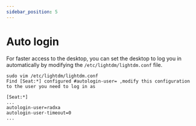 ```yaml
---
sidebar_position: 5
---
```


# Auto login

For faster access to the desktop, you can set the desktop to log you in automatically by modifying the `/etc/lightdm/lightdm.conf` file.

```
sudo vim /etc/lightdm/lightdm.conf
Find [Seat:*] configured #autologin-user= ,modify this configuration to the user you need to log in as

[Seat:*]
...
autologin-user=radxa
autologin-user-timeout=0
...
```
